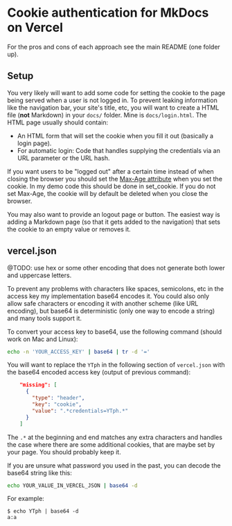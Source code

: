 # Cookie authentication for MkDocs on Vercel

For the pros and cons of each approach see the main README (one folder up).

## Setup

You very likely will want to add some code for setting the cookie to the page being served when a user is not logged in.
To prevent leaking information like the navigation bar, your site's title, etc, you will want to create a HTML file (**not** Markdown) in your `docs/` folder.
Mine is `docs/login.html`.
The HTML page usually should contain:

- An HTML form that will set the cookie when you fill it out (basically a login page).
- For automatic login: Code that handles supplying the credentials via an URL parameter or the URL hash.

If you want users to be "logged out" after a certain time instead of when closing the browser you should set the [Max-Age attribute](https://developer.mozilla.org/en-US/docs/Web/HTTP/Headers/Set-Cookie#max-agenumber) when you set the cookie.
In my demo code this should be done in set_cookie.
If you do not set Max-Age, the cookie will by default be deleted when you close the browser. 

You may also want to provide an logout page or button.
The easiest way is adding a Markdown page (so that it gets added to the navigation) that sets the cookie to an empty value or removes it.

## vercel.json

@TODO: use hex or some other encoding that does not generate both lower and uppercase letters.

To prevent any problems with characters like spaces, semicolons, etc in the access key my implementation base64 encodes it.
You could also only allow safe characters or encoding it with another scheme (like URL encoding), but base64 is deterministic (only one way to encode a string) and many tools support it.

To convert your access key to base64, use the following command (should work on Mac and Linux):
```bash
echo -n 'YOUR_ACCESS_KEY' | base64 | tr -d '='
```

You will want to replace the `YTph` in the following section of `vercel.json` with the base64 encoded access key (output of previous command):
```json
    "missing": [
      {
        "type": "header",
        "key": "cookie",
        "value": ".*credentials=YTph.*"
      }
    ]
```

The `.*` at the beginning and end matches any extra characters and handles the case where there are some additional cookies, that are maybe set by your page.
You should probably keep it.

If you are unsure what password you used in the past, you can decode the base64 string like this:
```bash
echo YOUR_VALUE_IN_VERCEL_JSON | base64 -d
```

For example:
```
$ echo YTph | base64 -d
a:a
```
